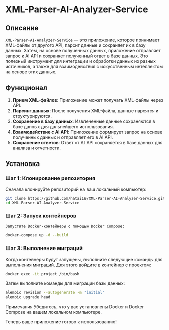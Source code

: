 # XML-Parser-AI-Analyzer-Service

## Описание

`XML-Parser-AI-Analyzer-Service` — это приложение, которое принимает XML-файлы от другого API, парсит данные и сохраняет их в базу данных. Затем, на основе полученных данных, приложение отправляет запрос к AI API и сохраняет полученный ответ в базе данных. Это полезный инструмент для интеграции и обработки данных из разных источников, а также для взаимодействия с искусственным интеллектом на основе этих данных.

## Функционал

1. **Прием XML-файлов**: Приложение может получать XML-файлы через API.
2. **Парсинг данных**: После получения XML-файла, данные парсятся и структурируются.
3. **Сохранение в базу данных**: Извлеченные данные сохраняются в базе данных для дальнейшего использования.
4. **Взаимодействие с AI API**: Приложение формирует запрос на основе полученных данных и отправляет его в AI API.
5. **Сохранение ответов**: Ответ от AI API сохраняется в базе данных для анализа и отчетности.

## Установка

### Шаг 1: Клонирование репозитория 

Сначала клонируйте репозиторий на ваш локальный компьютер:
```bash
git clone https://github.com/hatai19/XML-Parser-AI-Analyzer-Service.git
cd XML-Parser-AI-Analyzer-Service
```

### Шаг 2: Запуск контейнеров
```bash
Запустите Docker-контейнеры с помощью Docker Compose:

docker-compose up -d --build
```

### Шаг 3: Выполнение миграций
Когда контейнеры будут запущены, выполните следующие команды для выполнения миграций. Для этого войдите в контейнер с проектом:


```bash
docker exec -it project /bin/bash
```
Затем выполните команды для миграции базы данных:

```bash
alembic revision --autogenerate -m 'initial'
alembic upgrade head
```
Примечания
Убедитесь, что у вас установлены Docker и Docker Compose на вашем локальном компьютере.

Теперь ваше приложение готово к использованию!
